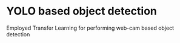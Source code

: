 # YOLO based object detection
 Employed Transfer Learning for performing web-cam based object detection
